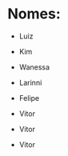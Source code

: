 # Nomes:

 - Luiz











 - Kim

 - Wanessa
 - Larinni
 - Felipe
 - Vitor
 
 
 

 
 
 
 

 - Vitor


 - Vitor

